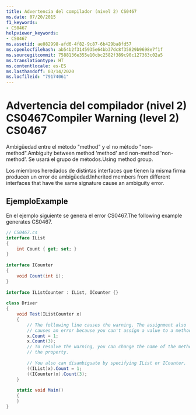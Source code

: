 ```yaml
---
title: Advertencia del compilador (nivel 2) CS0467
ms.date: 07/20/2015
f1_keywords:
- CS0467
helpviewer_keywords:
- CS0467
ms.assetid: ae082998-afd6-4f82-9c87-6b429ba8fd57
ms.openlocfilehash: ab54b2f3145935e64bb37dc8f35829b9698e7f1f
ms.sourcegitcommit: 7588136e355e10cbc2582f389c90c127363c02a5
ms.translationtype: HT
ms.contentlocale: es-ES
ms.lasthandoff: 03/14/2020
ms.locfileid: "79174061"
---
```

# <a name="compiler-warning-level-2-cs0467"></a><span data-ttu-id="09e94-102">Advertencia del compilador (nivel 2) CS0467</span><span class="sxs-lookup"><span data-stu-id="09e94-102">Compiler Warning (level 2) CS0467</span></span>
<span data-ttu-id="09e94-103">Ambigüedad entre el método "method" y el no método "non-method".</span><span class="sxs-lookup"><span data-stu-id="09e94-103">Ambiguity between method 'method' and non-method 'non-method'.</span></span> <span data-ttu-id="09e94-104">Se usará el grupo de métodos.</span><span class="sxs-lookup"><span data-stu-id="09e94-104">Using method group.</span></span>  
  
 <span data-ttu-id="09e94-105">Los miembros heredados de distintas interfaces que tienen la misma firma producen un error de ambigüedad.</span><span class="sxs-lookup"><span data-stu-id="09e94-105">Inherited members from different interfaces that have the same signature  cause an ambiguity error.</span></span>  
  
## <a name="example"></a><span data-ttu-id="09e94-106">Ejemplo</span><span class="sxs-lookup"><span data-stu-id="09e94-106">Example</span></span>  
 <span data-ttu-id="09e94-107">En el ejemplo siguiente se genera el error CS0467.</span><span class="sxs-lookup"><span data-stu-id="09e94-107">The following example generates CS0467.</span></span>  
  
```csharp  
// CS0467.cs  
interface IList
{  
    int Count { get; set; }  
}  
  
interface ICounter  
{  
    void Count(int i);  
}  
  
interface IListCounter : IList, ICounter {}  
  
class Driver
{  
    void Test(IListCounter x)  
    {  
        // The following line causes the warning. The assignment also  
        // causes an error because you can't assign a value to a method.  
        x.Count = 1;  
        x.Count(3);
        // To resolve the warning, you can change the name of the method or
        // the property.  
  
        // You also can disambiguate by specifying IList or ICounter.  
        ((IList)x).Count = 1;  
        ((ICounter)x).Count(3);  
    }  
  
    static void Main()
    {  
    }  
}  
```
